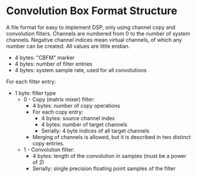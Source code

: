 # Convolution Box Format Structure
A file format for easy to implement DSP, only using channel copy and convolution
filters. Channels are numbered from 0 to the number of system channels. Negative
channel indices mean virtual channels, of which any number can be created.
All values are little endian.
* 4 bytes: "CBFM" marker
* 4 bytes: number of filter entries
* 4 bytes: system sample rate, used for all convolutions

For each filter entry:
* 1 byte: filter type
    * 0 - Copy (matrix mixer) filter:
        * 4 bytes: number of copy operations
        * For each copy entry:
            * 4 bytes: source channel index
            * 4 bytes: number of target channels
            * Serially: 4 byte indices of all target channels
        * Merging of channels is allowed, but it is described in two distinct
          copy entries.
    * 1 - Convolution filter:
        * 4 bytes: length of the convolution in samples (must be a power of 2)
        * Serially: single precision floating point samples of the filter
